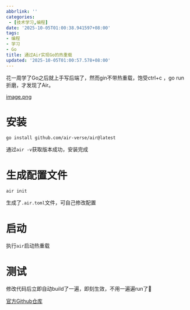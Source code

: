 ```yaml
---
abbrlink: ''
categories:
 - [技术学习,编程]
date: '2025-10-05T01:00:38.941597+08:00'
tags:
- 编程
- 学习
- Go
title: 通过Air实现Go的热重载
updated: '2025-10-05T01:00:57.578+08:00'
---
```

花一周学了Go之后就上手写后端了，然而gin不带热重载，饱受ctrl+c ，go run 折磨，才发现了Air。

[image.png](https://postimg.cc/xNyT5rWL)

# 安装

`go install github.com/air-verse/air@latest`

通过`air -v`获取版本成功，安装完成

# 生成配置文件

`air init`

生成了`.air.toml`文件，可自己修改配置

# 启动

执行`air`启动热重载

# 测试

修改代码后立即自动build了一遍，即刻生效，不用一遍遍run了🙂 


[官方Github仓库](https://github.com/air-verse/air)
